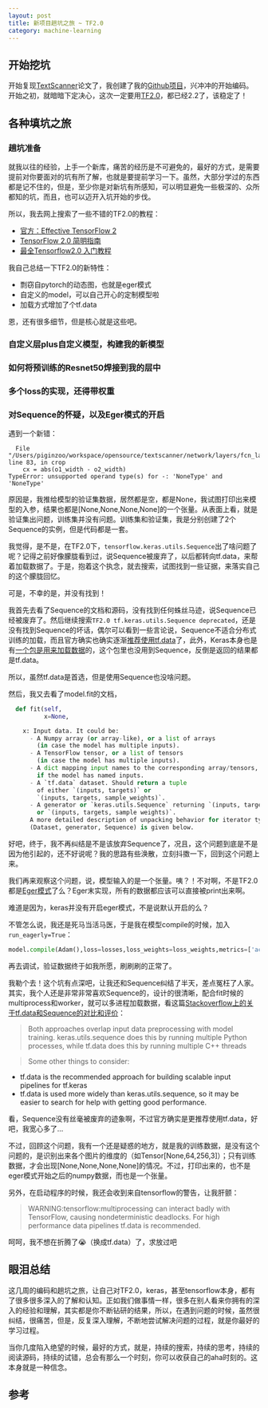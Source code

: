 ```yaml
---
layout: post
title: 新项目趟坑之旅 ~ TF2.0
category: machine-learning
---
```


## 开始挖坑 

开始复现[TextScanner](/machine-learning/2020/04/14/ocr-fa-textscanner)论文了，我创建了我的[Github项目](https://github.com/piginzoo/textscanner)，兴冲冲的开始编码。开始之初，就暗暗下定决心，这次一定要用[TF2.0](https://www.tensorflow.org/api_docs/python/)，都已经2.2了，该稳定了！

## 各种填坑之旅

### 趟坑准备

就我以往的经验，上手一个新库，痛苦的经历是不可避免的，最好的方式，是需要提前对你要面对的坑有所了解，也就是要提前学习一下。虽然，大部分学过的东西都是记不住的，但是，至少你是对新坑有所感知，可以明显避免一些极深的、众所都知的坑，而且，也可以迈开入坑开始的步伐。

所以，我去网上搜索了一些不错的TF2.0的教程：

- [官方：Effective TensorFlow 2](https://www.tensorflow.org/guide/effective_tf2?hl=zh-cn)
- [TensorFlow 2.0 简明指南](https://zhuanlan.zhihu.com/p/70232196)
- [最全Tensorflow2.0 入门教程](https://zhuanlan.zhihu.com/p/59507137)

我自己总结一下TF2.0的新特性：
- 剽窃自pytorch的动态图，也就是eger模式
- 自定义的model，可以自己开心的定制模型啦
- 加载方式增加了个tf.data

恩，还有很多细节，但是核心就是这些吧。

### 自定义层plus自定义模型，构建我的新模型

### 如何将预训练的Resnet50焊接到我的层中


### 多个loss的实现，还得带权重


### 对Sequence的怀疑，以及Eger模式的开启

遇到一个新错：

```
  File "/Users/piginzoo/workspace/opensource/textscanner/network/layers/fcn_layer.py", line 83, in crop
    cx = abs(o1_width - o2_width)
TypeError: unsupported operand type(s) for -: 'NoneType' and 'NoneType'
```

原因是，我推给模型的验证集数据，居然都是空，都是None，我试图打印出来模型的入参，结果也都是\[None,None,None,None\]的一个张量。从表面上看，就是验证集出问题，训练集并没有问题。训练集和验证集，我是分别创建了2个Sequence的实例，但是代码都是一套。

我觉得，是不是，在TF2.0下，`tensorflow.keras.utils.Sequence`出了啥问题了呢？记得之前好像朦胧看到过，说Sequence被废弃了，以后都转向tf.data，来帮着加载数据了。于是，抱着这个执念，就去搜索，试图找到一些证据，来落实自己的这个朦胧回忆。

可是，不幸的是，并没有找到！

我首先去看了Sequence的文档和源码，没有找到任何蛛丝马迹，说Sequence已经被废弃了。然后继续搜索`TF2.0 tf.keras.utils.Sequence deprecated`，还是没有找到Sequence的坏话，偶尔可以看到一些言论说，Sequence不适合分布式训练的加载，而且官方确实也确实逐渐[推荐使用tf.data](https://www.tensorflow.org/tutorials/load_data/images?hl=zh-cn)了，此外，Keras本身也是有[一个包是用来加载数据](https://keras.io/api/preprocessing/image/#loadimg-function)的，这个包里也没用到Sequence，反倒是返回的结果都是tf.data。

所以，虽然tf.data是首选，但是使用Sequence也没啥问题。

然后，我又去看了model.fit的文档，
```python
  def fit(self,
          x=None,

	x: Input data. It could be:
	  - A Numpy array (or array-like), or a list of arrays
	    (in case the model has multiple inputs).
	  - A TensorFlow tensor, or a list of tensors
	    (in case the model has multiple inputs).
	  - A dict mapping input names to the corresponding array/tensors,
	    if the model has named inputs.
	  - A `tf.data` dataset. Should return a tuple
	    of either `(inputs, targets)` or
	    `(inputs, targets, sample_weights)`.
	  - A generator or `keras.utils.Sequence` returning `(inputs, targets)`<---- 看到了Sequence了，看来人家官方还是支持的
	    or `(inputs, targets, sample weights)`.
	  A more detailed description of unpacking behavior for iterator types
	  (Dataset, generator, Sequence) is given below.
```

好吧，终于，我不再纠结是不是该放弃Sequence了，况且，这个问题到底是不是因为他引起的，还不好说呢？我的思路有些涣散，立刻抖擞一下，回到这个问题上来。

我们再来观察这个问题，说，模型输入的是一个张量。咦？！不对啊，不是TF2.0都是[Eger模式](https://www.tensorflow.org/guide/eager?hl=zh-cn)了么？Eger末实现，所有的数据都应该可以直接被print出来啊。

难道是因为，keras并没有开启eger模式，不是说默认开启的么？

不管怎么说，我还是死马当活马医，于是我在模型compile的时候，加入`run_eagerly=True`：

```python
model.compile(Adam(),loss=losses,loss_weights=loss_weights,metrics=['accuracy'],run_eagerly=True)
```

再去调试，验证数据终于如我所愿，刷刷刷的正常了。

我勒个去！这个坑有点深吧，让我还和Sequence纠结了半天，差点冤枉了人家。其实，我个人还是非常非常喜欢Sequence的，设计的很清晰，配合fit时候的multiprocess和worker，就可以多进程加载数据，看这篇[Stackoverflow上的关于tf.data和Sequence的对比和评价](https://stackoverflow.com/questions/55852831/tf-data-vs-keras-utils-sequence-performance)：

> Both approaches overlap input data preprocessing with model training. keras.utils.sequence does this by running multiple Python processes, while tf.data does this by running multiple C++ threads

>Some other things to consider:
- tf.data is the recommended approach for building scalable input pipelines for tf.keras
- tf.data is used more widely than keras.utils.sequence, so it may be easier to search for help with getting good performance.

看，Sequence没有丝毫被废弃的迹象啊，不过官方确实是更推荐使用tf.data，好吧，我宽心多了...

不过，回顾这个问题，我有一个还是疑惑的地方，就是我的训练数据，是没有这个问题的，是识别出来各个图片的维度的（如Tensor\[None,64,256,3\]）；只有训练数据，才会出现\[None,None,None,None\]的情况。不过，打印出来的，也不是eger模式开始之后的numpy数据，而也是一个张量。

另外，在启动程序的时候，我还会收到来自tensorflow的警告，让我肝颤：

>WARNING:tensorflow:multiprocessing can interact badly with TensorFlow, causing nondeterministic deadlocks. For high performance data pipelines tf.data is recommended.

呵呵，我不想在折腾了😭（换成tf.data）了，求放过吧

## 眼泪总结

这几周的编码和趟坑之旅，让自己对TF2.0，keras，甚至tensorflow本身，都有了很多很多深入的了解和认知。正如我们做事情一样，很多在别人看来你拥有的深入的经验和理解，其实都是你不断钻研的结果，所以，在遇到问题的时候，虽然很纠结，很痛苦，但是，反复深入理解，不断地尝试解决问题的过程，就是你最好的学习过程。

当你几度陷入绝望的时候，最好的方式，就是，持续的搜索，持续的思考，持续的阅读源码，持续的试错，总会有那么一个时刻，你可以收获自己的aha时刻的。这本身就是一种信念。

## 参考